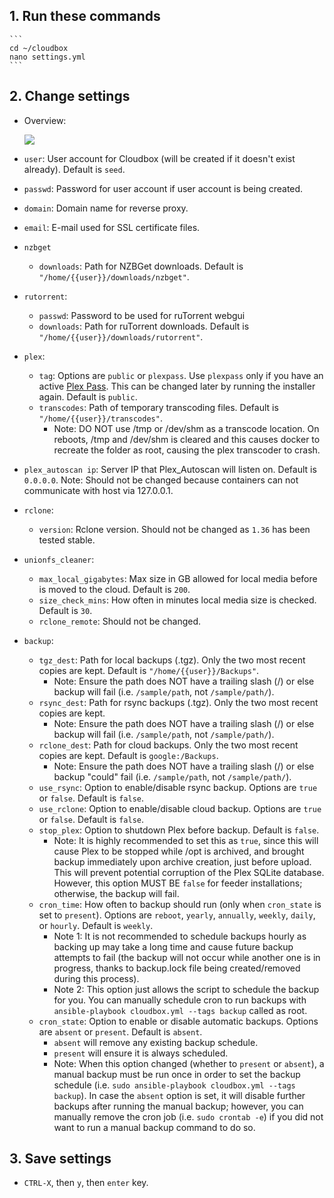 ## 1. Run these commands ##

    ```
    cd ~/cloudbox
    nano settings.yml
    ```

## 2. Change settings ## 

 - Overview:

    ![](http://i.imgur.com/qGnqJ1n.png)

- `user`: User account for Cloudbox (will be created if it doesn't exist already). Default is `seed`.
- `passwd`: Password for user account if user account is being created. 
- `domain`: Domain name for reverse proxy.
- `email`: E-mail used for SSL certificate files.
- `nzbget`
    - `downloads`: Path for NZBGet downloads. Default is `"/home/{{user}}/downloads/nzbget"`. 
- `rutorrent`:
    - `passwd`: Password to be used for ruTorrent webgui
    - `downloads`: Path for ruTorrent downloads. Default is `"/home/{{user}}/downloads/rutorrent"`. 
- `plex`:
  - `tag`: Options are `public` or `plexpass`. Use `plexpass` only if you have an active [Plex Pass](https://www.plex.tv/features/plex-pass/). This can be changed later by running the installer again. Default is `public`.
  - `transcodes`: Path of temporary transcoding files. Default is `"/home/{{user}}/transcodes"`. 
    - Note: DO NOT use /tmp or /dev/shm as a transcode location. On reboots, /tmp and /dev/shm is cleared and this causes docker to recreate the folder as root, causing the plex transcoder to crash. 
- `plex_autoscan ip`: Server IP that Plex_Autoscan will listen on. Default is `0.0.0.0`. Note: Should not be changed because containers can not communicate with host via 127.0.0.1.
- `rclone`:
  - `version`: Rclone version. Should not be changed as `1.36` has been tested stable.
- `unionfs_cleaner`:
  - `max_local_gigabytes`: Max size in GB allowed for local media before is moved to the cloud. Default is `200`. 
  - `size_check_mins`: How often in minutes local media size is checked. Default is `30`.
  - `rclone_remote`: Should not be changed.
- `backup`:
  - `tgz_dest`: Path for local backups (.tgz). Only the two most recent copies are kept. Default is `"/home/{{user}}/Backups"`.
    - Note: Ensure the path does NOT have a trailing slash (/) or else backup will fail (i.e. `/sample/path`, not `/sample/path/`).
  - `rsync_dest`: Path for rsync backups (.tgz). Only the two most recent copies are kept.
    - Note: Ensure the path does NOT have a trailing slash (/) or else backup will fail (i.e. `/sample/path`, not `/sample/path/`).
  - `rclone_dest`: Path for cloud backups. Only the two most recent copies are kept. Default is `google:/Backups`.
    - Note: Ensure the path does NOT have a trailing slash (/) or else backup "could" fail (i.e. `/sample/path`, not `/sample/path/`).
  - `use_rsync`: Option to enable/disable rsync backup. Options are `true` or `false`. Default is `false`.
  - `use_rclone`: Option to enable/disable cloud backup. Options are `true` or `false`. Default is `false`.
  - `stop_plex`: Option to shutdown Plex before backup. Default is `false`. 
    - Note: It is highly recommended to set this as `true`, since this will cause Plex to be stopped while /opt is archived, and brought backup immediately upon archive creation, just before upload. This will prevent potential corruption of the Plex SQLite database. However, this option MUST BE `false` for feeder installations; otherwise, the backup will fail.
  - `cron_time`: How often to backup should run (only when `cron_state` is set to `present`). Options are `reboot`, `yearly`, `annually`, `weekly`, `daily`, or `hourly`. Default is `weekly`. 
    - Note 1: It is not recommended to schedule backups hourly as backing up may take a long time and cause future backup attempts to fail (the backup will not occur while another one is in progress, thanks to backup.lock file being created/removed during this process). 
    - Note 2: This option just allows the script to schedule the backup for you. You can manually schedule cron to run backups with `ansible-playbook cloudbox.yml --tags backup` called as root.
  - `cron_state`: Option to enable or disable automatic backups. Options are `absent` or `present`. Default is `absent`.
    - `absent` will remove any existing backup schedule. 
    - `present` will ensure it is always scheduled.
    - Note: When this option changed (whether to `present` or `absent`), a manual backup must be run once in order to set the backup schedule (i.e. `sudo ansible-playbook cloudbox.yml --tags backup`). In case the `absent` option is set, it will disable further backups after running the manual backup; however, you can manually remove the cron job (i.e. `sudo crontab -e`) if you did not want to run a manual backup command to do so.

## 3. Save settings ## 

- `CTRL-X`, then `y`, then `enter` key.

